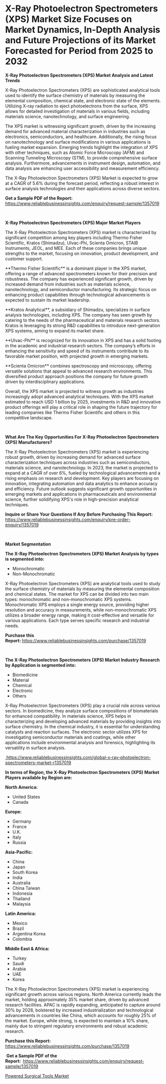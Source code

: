 <p><h1>X-Ray Photoelectron Spectrometers (XPS) Market Size Focuses on Market Dynamics, In-Depth Analysis and Future Projections of its Market Forecasted for Period from 2025 to 2032</h1></p><p><strong>X-Ray Photoelectron Spectrometers (XPS) Market Analysis and Latest Trends</strong></p>
<p><p>X-Ray Photoelectron Spectrometers (XPS) are sophisticated analytical tools used to identify the surface chemistry of materials by measuring the elemental composition, chemical state, and electronic state of the elements. Utilizing X-ray radiation to eject photoelectrons from the surface, XPS allows for detailed investigation of materials in various fields, including materials science, nanotechnology, and surface engineering. </p><p>The XPS market is witnessing significant growth, driven by the increasing demand for advanced material characterization in industries such as electronics, semiconductors, and healthcare. Additionally, the rising focus on nanotechnology and surface modifications in various applications is fueling market expansion. Emerging trends highlight the integration of XPS with other techniques, such as Atomic Force Microscopy (AFM) and Scanning Tunneling Microscopy (STM), to provide comprehensive surface analysis. Furthermore, advancements in instrument design, automation, and data analysis are enhancing user accessibility and measurement efficiency.</p><p>The X-Ray Photoelectron Spectrometers (XPS) Market is expected to grow at a CAGR of 5.6% during the forecast period, reflecting a robust interest in surface analysis technologies and their applications across diverse sectors.</p></p>
<p><strong>Get a Sample PDF of the Report:&nbsp;</strong> <a href="https://www.reliablebusinessinsights.com/enquiry/request-sample/1357019?utm_campaign=3031&utm_medium=2&utm_source=Github&utm_content=ia&utm_term=04032025&utm_id=x-ray-photoelectron-spectrometers-xps">https://www.reliablebusinessinsights.com/enquiry/request-sample/1357019</a></p>
<p>&nbsp;</p>
<p><strong>X-Ray Photoelectron Spectrometers (XPS) Major Market Players</strong></p>
<p><p>The X-Ray Photoelectron Spectrometers (XPS) market is characterized by significant competition among key players including Thermo Fisher Scientific, Kratos (Shimadzu), Ulvac-Phi, Scienta Omicron, STAIB Instruments, JEOL, and MEE. Each of these companies brings unique strengths to the market, focusing on innovation, product development, and customer support.</p><p>**Thermo Fisher Scientific** is a dominant player in the XPS market, offering a range of advanced spectrometers known for their precision and robustness. The company has experienced significant growth, driven by increased demand from industries such as materials science, nanotechnology, and semiconductor manufacturing. Its strategic focus on enhancing product capabilities through technological advancements is expected to sustain its market leadership.</p><p>**Kratos Analytical**, a subsidiary of Shimadzu, specializes in surface analysis technologies, including XPS. The company has seen growth by catering to the needs of the pharmaceutical and materials research sectors. Kratos is leveraging its strong R&D capabilities to introduce next-generation XPS systems, aiming to expand its market share.</p><p>**Ulvac-Phi** is recognized for its innovation in XPS and has a solid footing in the academic and industrial research sectors. The company’s efforts in enhancing the sensitivity and speed of its instruments contribute to its favorable market position, with projected growth in emerging markets.</p><p>**Scienta Omicron** combines spectroscopy and microscopy, offering versatile solutions that appeal to advanced research environments. This diversified product approach positions the company for future growth driven by interdisciplinary applications.</p><p>Overall, the XPS market is projected to witness growth as industries increasingly adopt advanced analytical techniques. With the XPS market estimated to reach USD 1 billion by 2025, investments in R&D and innovative product offerings will play a critical role in shaping the future trajectory for leading companies like Thermo Fisher Scientific and others in this competitive landscape.</p></p>
<p>&nbsp;</p>
<p><strong>What Are The Key Opportunities For X-Ray Photoelectron Spectrometers (XPS) Manufacturers?</strong></p>
<p><p>The X-Ray Photoelectron Spectrometers (XPS) market is experiencing robust growth, driven by increasing demand for advanced surface characterization techniques across industries such as semiconductors, materials science, and nanotechnology. In 2023, the market is projected to expand at a CAGR of over 6%, fueled by technological advancements and a rising emphasis on research and development. Key players are focusing on innovation, integrating automation and data analytics to enhance accuracy and efficiency. Future outlook suggests significant growth opportunities in emerging markets and applications in pharmaceuticals and environmental science, further solidifying XPS's role in high-precision analytical techniques.</p></p>
<p><strong>Inquire or Share Your Questions If Any Before Purchasing This Report:</strong> <a href="https://www.reliablebusinessinsights.com/enquiry/pre-order-enquiry/1357019?utm_campaign=3031&utm_medium=2&utm_source=Github&utm_content=ia&utm_term=04032025&utm_id=x-ray-photoelectron-spectrometers-xps">https://www.reliablebusinessinsights.com/enquiry/pre-order-enquiry/1357019</a></p>
<p>&nbsp;</p>
<p><strong>Market Segmentation</strong></p>
<p><strong>The X-Ray Photoelectron Spectrometers (XPS) Market Analysis by types is segmented into:</strong></p>
<p><ul><li>Monochromatic</li><li>Non-Monochromatic</li></ul></p>
<p><p>X-Ray Photoelectron Spectrometers (XPS) are analytical tools used to study the surface chemistry of materials by measuring the elemental composition and chemical states. The market for XPS can be divided into two main types: monochromatic and non-monochromatic XPS systems. Monochromatic XPS employs a single energy source, providing higher resolution and accuracy in measurements, while non-monochromatic XPS utilizes a broader energy range, making it cost-effective and versatile for various applications. Each type serves specific research and industrial needs.</p></p>
<p><strong>Purchase this Report:&nbsp;</strong><a href="https://www.reliablebusinessinsights.com/purchase/1357019?utm_campaign=3031&utm_medium=2&utm_source=Github&utm_content=ia&utm_term=04032025&utm_id=x-ray-photoelectron-spectrometers-xps">https://www.reliablebusinessinsights.com/purchase/1357019</a></p>
<p>&nbsp;</p>
<p><strong>The X-Ray Photoelectron Spectrometers (XPS) Market Industry Research by Application is segmented into:</strong></p>
<p><ul><li>Biomedicine</li><li>Material</li><li>Chemical</li><li>Electronic</li><li>Others</li></ul></p>
<p><p>X-Ray Photoelectron Spectrometers (XPS) play a crucial role across various sectors. In biomedicine, they analyze surface compositions of biomaterials for enhanced compatibility. In materials science, XPS helps in characterizing and developing advanced materials by providing insights into surface chemistry. In the chemical industry, it is essential for understanding catalysts and reaction surfaces. The electronic sector utilizes XPS for investigating semiconductor materials and coatings, while other applications include environmental analysis and forensics, highlighting its versatility in surface analysis.</p></p>
<p><a href="https://www.reliablebusinessinsights.com/global-x-ray-photoelectron-spectrometers-market-r1357019?utm_campaign=3031&utm_medium=2&utm_source=Github&utm_content=ia&utm_term=04032025&utm_id=x-ray-photoelectron-spectrometers-xps">&nbsp;https://www.reliablebusinessinsights.com/global-x-ray-photoelectron-spectrometers-market-r1357019</a></p>
<p><strong>In terms of Region, the X-Ray Photoelectron Spectrometers (XPS) Market Players available by Region are:</strong></p>
<p>
    <p> <strong> North America: </strong>
        <ul>
            <li>United States</li>
            <li>Canada</li>
        </ul>
        </p> 
    <p> <strong> Europe: </strong>
        <ul>
            <li>Germany</li>
            <li>France</li>
            <li>U.K.</li>
            <li>Italy</li>
            <li>Russia</li>
        </ul>
        </p> 
    <p> <strong> Asia-Pacific: </strong>
        <ul>
            <li>China</li>
            <li>Japan</li>
            <li>South Korea</li>
            <li>India</li>
            <li>Australia</li>
            <li>China Taiwan</li>
            <li>Indonesia</li>
            <li>Thailand</li>
            <li>Malaysia</li>
        </ul>
        </p> 
    <p> <strong> Latin America: </strong>
        <ul>
            <li>Mexico</li>
            <li>Brazil</li>
            <li>Argentina Korea</li>
            <li>Colombia</li>
        </ul>
        </p> 
    <p> <strong> Middle East & Africa: </strong>
        <ul>
            <li>Turkey</li>
            <li>Saudi</li>
            <li>Arabia</li>
            <li>UAE</li>
            <li>Korea</li>
        </ul>
    </p>
    </p>
<p><p>The X-Ray Photoelectron Spectrometers (XPS) market is experiencing significant growth across various regions. North America currently leads the market, holding approximately 35% market share, driven by advanced research facilities. APAC is rapidly expanding, anticipated to capture around 30% by 2028, bolstered by increased industrialization and technological advancements in countries like China, which accounts for roughly 25% of the market. Europe, while strong, is expected to maintain a 10% share, mainly due to stringent regulatory environments and robust academic research.</p></p>
<p><strong>Purchase this Report: </strong><a href="https://www.reliablebusinessinsights.com/purchase/1357019?utm_campaign=3031&utm_medium=2&utm_source=Github&utm_content=ia&utm_term=04032025&utm_id=x-ray-photoelectron-spectrometers-xps">https://www.reliablebusinessinsights.com/purchase/1357019</a></p>
<p>&nbsp;<strong>Get a Sample PDF of the Report:&nbsp;&nbsp;</strong><a href="https://www.reliablebusinessinsights.com/enquiry/request-sample/1357019?utm_campaign=3031&utm_medium=2&utm_source=Github&utm_content=ia&utm_term=04032025&utm_id=x-ray-photoelectron-spectrometers-xps">https://www.reliablebusinessinsights.com/enquiry/request-sample/1357019</a></p>
<p><strong></strong></p>
<p><p><a href="https://github.com/balapopepi/Market-Research-Report-List-1/blob/main/powered-surgical-tools-market.md?utm_campaign=3031&utm_medium=2&utm_source=Github&utm_content=ia&utm_term=04032025&utm_id=x-ray-photoelectron-spectrometers-xps">Powered Surgical Tools Market</a></p></p>